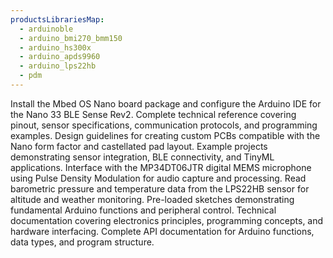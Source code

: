 ```yaml
---
productsLibrariesMap:
  - arduinoble
  - arduino_bmi270_bmm150
  - arduino_hs300x
  - arduino_apds9960
  - arduino_lps22hb
  - pdm
---
```


<EssentialsColumn title="Guides">
  <EssentialElement title="Quickstart Guide" type="getting-started" link="/software/ide-v2/tutorials/ide-v2-board-manager#mbed-os-nano">
    Install the Mbed OS Nano board package and configure the Arduino IDE for the Nano 33 BLE Sense Rev2.
  </EssentialElement>

  <EssentialElement title="User Manual" type="tutorial" link="/tutorials/nano-33-ble-sense-rev2/user-manual">
    Complete technical reference covering pinout, sensor specifications, communication protocols, and programming examples.
  </EssentialElement>

  <EssentialElement title="Nano Hardware Design Guide" type="tutorial" link="/learn/hardware/nano-pcb-guide">
    Design guidelines for creating custom PCBs compatible with the Nano form factor and castellated pad layout.
  </EssentialElement>

  <EssentialElement title="Community Projects" type="tutorial" link="/tutorials/nano-33-ble-sense-rev2/community-projects">
    Example projects demonstrating sensor integration, BLE connectivity, and TinyML applications.
  </EssentialElement>
</EssentialsColumn>

<EssentialsColumn title="Suggested Libraries">
  <EssentialElement title="PDM" type="library" link="https://www.arduino.cc/en/Reference/PDM">
    Interface with the MP34DT06JTR digital MEMS microphone using Pulse Density Modulation for audio capture and processing.
  </EssentialElement>

  <EssentialElement title="Arduino_LPS22HB" type="library" link="https://www.arduino.cc/reference/en/libraries/arduino_lps22hb/">
    Read barometric pressure and temperature data from the LPS22HB sensor for altitude and weather monitoring.
  </EssentialElement>
</EssentialsColumn>

<EssentialsColumn title="Arduino Basics">
  <EssentialElement title="Built-in Examples" type="tutorial" link="/built-in-examples/">
    Pre-loaded sketches demonstrating fundamental Arduino functions and peripheral control.
  </EssentialElement>
  
  <EssentialElement title="Learn" type="resource" link="/learn/">
    Technical documentation covering electronics principles, programming concepts, and hardware interfacing.
  </EssentialElement>
  
  <EssentialElement title="Language Reference" type="resource" link="https://www.arduino.cc/reference/en/">
    Complete API documentation for Arduino functions, data types, and program structure.
  </EssentialElement>
</EssentialsColumn>